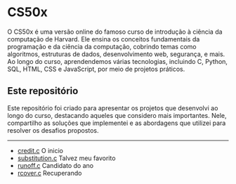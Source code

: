 # CS50x

O CS50x é uma versão online do famoso curso de introdução à ciência da computação de Harvard. Ele ensina os conceitos fundamentais da programação e da ciência da computação, cobrindo temas como algoritmos, estruturas de dados, desenvolvimento web, segurança, e mais. Ao longo do curso, aprendendemos várias tecnologias, incluindo C, Python, SQL, HTML, CSS e JavaScript, por meio de projetos práticos.

## Este repositório
Este repositório foi criado para apresentar os projetos que desenvolvi ao longo do curso, destacando aqueles que considero mais importantes. Nele, compartilho as soluções que implementei e as abordagens que utilizei para resolver os desafios propostos.

---
- [credit.c](https://github.com/dejoao/cs50x/blob/main/problemas/credit3.c) O inicio
- [substitution.c](https://github.com/dejoao/cs50x/tree/main/Week%202%20-%20Arrays/substitution) Talvez meu favorito
- [runoff.c](https://github.com/dejoao/cs50x/tree/main/Week%203%20-%20Algorithms/runoff) Candidato do ano
- [rcover.c](https://github.com/dejoao/cs50x/tree/main/Week%204%20-%20Memory/recover) Recuperando 
